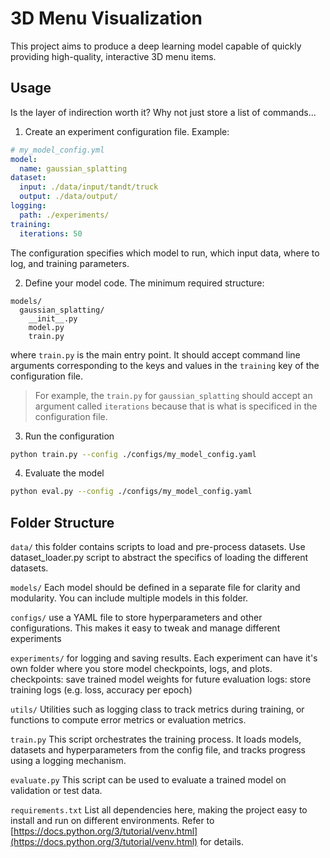 # 3D Menu Visualization

This project aims to produce a deep learning model capable of quickly providing high-quality, interactive 3D menu items.

## Usage

Is the layer of indirection worth it? Why not just store a list of commands...

1. Create an experiment configuration file. Example:

```yaml
# my_model_config.yml
model:
  name: gaussian_splatting
dataset:
  input: ./data/input/tandt/truck
  output: ./data/output/
logging:
  path: ./experiments/
training:
  iterations: 50
```

The configuration specifies which model to run, which input data, where to log, and training parameters.

2. Define your model code. The minimum required structure:

```text
models/
  gaussian_splatting/
    __init__.py
    model.py
    train.py
```

where `train.py` is the main entry point. It should accept command line arguments corresponding to the keys and values in the `training` key of the configuration file.

> For example, the `train.py` for `gaussian_splatting` should accept an argument called `iterations` because that is what is specificed in the configuration file.

3. Run the configuration

```bash
python train.py --config ./configs/my_model_config.yaml
```

4. Evaluate the model

```bash
python eval.py --config ./configs/my_model_config.yaml
```

## Folder Structure

`data/`
this folder contains scripts to load and pre-process datasets. Use dataset_loader.py script to abstract the specifics of loading the different datasets.

`models/`
Each model should be defined in a separate file for clarity and modularity. You can include multiple models in this folder.

`configs/`
use a YAML file to store hyperparameters and other configurations. This makes it easy to tweak and manage different experiments

`experiments/`
for logging and saving results. Each experiment can have it's own folder where you store model checkpoints, logs, and plots. 
    checkpoints: save trained model weights for future evaluation
    logs: store training logs (e.g. loss, accuracy per epoch)

`utils/`
Utilities such as logging class to track metrics during training, or functions to compute error metrics or evaluation metrics.

`train.py`
This script orchestrates the training process. It loads models, datasets and hyperparameters from the config file, and tracks progress using a logging mechanism.

`evaluate.py`
This script can be used to evaluate a trained model on validation or test data.

`requirements.txt`
List all dependencies here, making the project easy to install and run on different environments. Refer to [https://docs.python.org/3/tutorial/venv.html](https://docs.python.org/3/tutorial/venv.html) for details.